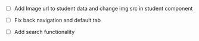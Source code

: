 - [ ] Add Image url to student data and change img src in student component
- [ ] Fix back navigation and default tab
- [ ] Add search functionality

